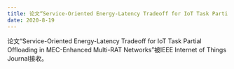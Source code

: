```yaml
---
title: 论文“Service-Oriented Energy-Latency Tradeoff for IoT Task Partial Offloading in MEC-Enhanced Multi-RAT Networks”被IEEE Internet of Things Journal接收。
date: 2020-8-19
---
```


论文“Service-Oriented Energy-Latency Tradeoff for IoT Task Partial Offloading in MEC-Enhanced Multi-RAT Networks”被IEEE Internet of Things Journal接收。

<!--more-->


